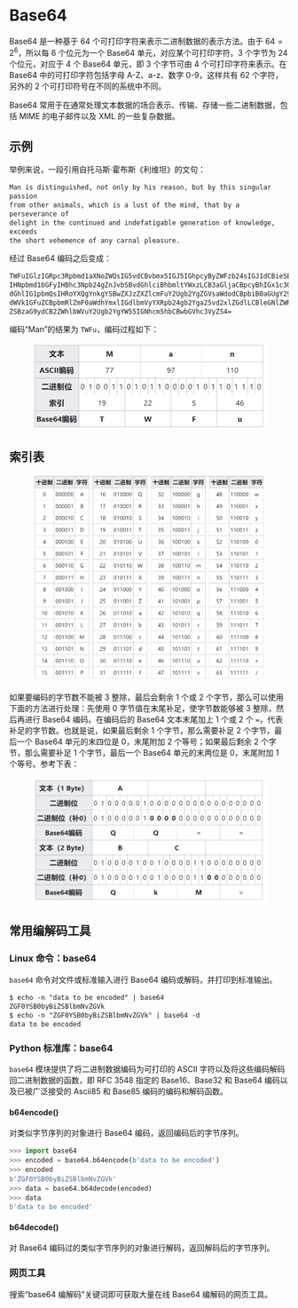 # Base64

Base64 是一种基于 64 个可打印字符来表示二进制数据的表示方法。由于 $64=2^6$，所以每 6 个位元为一个 Base64 单元，对应某个可打印字符。3 个字节为 24 个位元，对应于 4 个 Base64 单元，即 3 个字节可由 4 个可打印字符来表示。在 Base64 中的可打印字符包括字母 A-Z、a-z、数字 0-9，这样共有 62 个字符，另外的 2 个可打印符号在不同的系统中不同。

Base64 常用于在通常处理文本数据的场合表示、传输、存储一些二进制数据，包括 MIME 的电子邮件以及 XML 的一些复杂数据。

## 示例

举例来说，一段引用自托马斯·霍布斯《利维坦》的文句：

```
Man is distinguished, not only by his reason, but by this singular passion 
from other animals, which is a lust of the mind, that by a perseverance of 
delight in the continued and indefatigable generation of knowledge, exceeds 
the short vehemence of any carnal pleasure.
```

经过 Base64 编码之后变成：

```
TWFuIGlzIGRpc3Rpbmd1aXNoZWQsIG5vdCBvbmx5IGJ5IGhpcyByZWFzb24sIGJ1dCBieSB0aGlz
IHNpbmd1bGFyIHBhc3Npb24gZnJvbSBvdGhlciBhbmltYWxzLCB3aGljaCBpcyBhIGx1c3Qgb2Yg
dGhlIG1pbmQsIHRoYXQgYnkgYSBwZXJzZXZlcmFuY2Ugb2YgZGVsaWdodCBpbiB0aGUgY29udGlu
dWVkIGFuZCBpbmRlZmF0aWdhYmxlIGdlbmVyYXRpb24gb2Yga25vd2xlZGdlLCBleGNlZWRzIHRo
ZSBzaG9ydCB2ZWhlbWVuY2Ugb2YgYW55IGNhcm5hbCBwbGVhc3VyZS4=
```

编码“Man”的结果为 `TWFu`，编码过程如下：

<figure>
<img src="../assets/tool/base64/encoding.png" alt="encoding" width="600"/>
</figure>

## 索引表

<figure>
<img src="../assets/tool/base64/index-table.png" alt="index-table" width="800"/>
</figure>

如果要编码的字节数不能被 3 整除，最后会剩余 1 个或 2 个字节，那么可以使用下面的方法进行处理：先使用 0 字节值在末尾补足，使字节数能够被 3 整除，然后再进行 Base64 编码。在编码后的 Base64 文本末尾加上 1 个或 2 个 `=`，代表补足的字节数。也就是说，如果最后剩余 1 个字节，那么需要补足 2 个字节，最后一个 Base64 单元的末四位是 0，末尾附加 2 个等号；如果最后剩余 2 个字节，那么需要补足 1 个字节，最后一个 Base64 单元的末两位是 0，末尾附加 1 个等号。参考下表：

<figure>
<img src="../assets/tool/base64/end-encoding.png" alt="end-encoding" width="600"/>
</figure>

## 常用编解码工具

### Linux 命令：base64

`base64` 命令对文件或标准输入进行 Base64 编码或解码，并打印到标准输出。

```shell
$ echo -n "data to be encoded" | base64
ZGF0YSB0byBiZSBlbmNvZGVk
$ echo -n "ZGF0YSB0byBiZSBlbmNvZGVk" | base64 -d
data to be encoded
```

### Python 标准库：base64

`base64` 模块提供了将二进制数据编码为可打印的 ASCII 字符以及将这些编码解码回二进制数据的函数，即 RFC 3548 指定的 Base16、Base32 和 Base64 编码以及已被广泛接受的 Ascii85 和 Base85 编码的编码和解码函数。

#### b64encode()

对类似字节序列的对象进行 Base64 编码，返回编码后的字节序列。

```python
>>> import base64
>>> encoded = base64.b64encode(b'data to be encoded')
>>> encoded
b'ZGF0YSB0byBiZSBlbmNvZGVk'
>>> data = base64.b64decode(encoded)
>>> data
b'data to be encoded'
```

#### b64decode()

对 Base64 编码过的类似字节序列的对象进行解码，返回解码后的字节序列。

### 网页工具

搜索“base64 编解码”关键词即可获取大量在线 Base64 编解码的网页工具。

